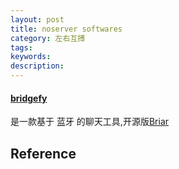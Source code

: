 ```yaml
---
layout: post
title: noserver softwares
category: 左右互搏
tags:
keywords: 
description: 
---
```



#### [bridgefy](https://bridgefy.me/)

是一款基于 蓝牙 的聊天工具,开源版[Briar](https://briarproject.org/)

## Reference
